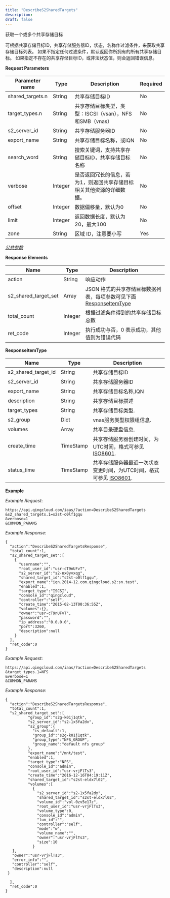 ```yaml
---
title: "DescribeS2SharedTargets"
description: 
draft: false
---
```




获取一个或多个共享存储目标

可根据共享存储目标ID，共享存储服务器ID，状态，名称作过滤条件，来获取共享存储目标列表。 如果不指定任何过滤条件，默认返回你所拥有的所有共享存储目标。 如果指定不存在的共享存储目标ID，或非法状态值，则会返回错误信息。

**Request Parameters**

| Parameter name | Type | Description | Required |
| --- | --- | --- | --- |
| shared_targets.n | String | 共享存储目标ID | No |
| target_types.n | String | 共享存储目标类型，类型：ISCSI（vsan），NFS和SMB（vnas） | No |
| s2_server_id | String | 共享存储服务器ID | No |
| export_name | String | 共享存储目标名称，或IQN | No |
| search_word | String | 搜索关键词，支持共享存储目标ID，共享存储目标名称 | No |
| verbose | Integer | 是否返回冗长的信息，若为1，则返回共享存储目标相关其他资源的详细数据。 | No |
| offset | Integer | 数据偏移量，默认为0 | No |
| limit | Integer | 返回数据长度，默认为20，最大100 | No |
| zone | String | 区域 ID，注意要小写 | Yes |

[_公共参数_](../../common/parameters.html#api-common-parameters)

**Response Elements**

| Name | Type | Description |
| --- | --- | --- |
| action | String | 响应动作 |
| s2_shared_target_set | Array | JSON 格式的共享存储目标数据列表，每项参数可见下面 [ResponseItemType](#responseitemtype) |
| total_count | Integer | 根据过滤条件得到的共享存储目标总数 |
| ret_code | Integer | 执行成功与否，0 表示成功，其他值则为错误代码 |

**ResponseItemType**

| Name | Type | Description |
| --- | --- | --- |
| s2_shared_target_id | String | 共享存储目标ID |
| s2_server_id | String | 共享存储服务器ID |
| export_name | String | 共享存储目标名称,IQN |
| description | String | 共享存储目标描述 |
| target_types | String | 共享存储目标类型. |
| s2_group | Dict | vnas服务类型权限组信息. |
| volumes | Array | 共享目录硬盘信息. |
| create_time | TimeStamp | 共享存储服务器创建时间，为UTC时间，格式可参见 [ISO8601](http://www.w3.org/TR/NOTE-datetime). |
| status_time | TimeStamp | 共享存储服务器最近一次状态变更时间，为UTC时间，格式可参见 [ISO8601](http://www.w3.org/TR/NOTE-datetime). |

**Example**

_Example Request_:

```
https://api.qingcloud.com/iaas/?action=DescribeS2SharedTargets
&s2_shared_targets.1=s2st-o0lf1gqu
&verbose=1
&COMMON_PARAMS
```

_Example Response_:

```
{
  "action":"DescribeS2SharedTargetsResponse",
  "total_count":1,
  "s2_shared_target_set":[
    {
      "username":"",
      "root_user_id":"usr-cT9nUFvT",
      "s2_server_id":"s2-nx0yvxqg",
      "shared_target_id":"s2st-o0lf1gqu",
      "export_name":"iqn.2014-12.com.qingcloud.s2:sn.test",
      "enabled":1,
      "target_type":"ISCSI",
      "console_id":"qingcloud",
      "controller":"self",
      "create_time":"2015-02-13T00:36:55Z",
      "volumes":{},
      "owner":"usr-cT9nUFvT",
      "password":"",
      "ip_address":"0.0.0.0",
      "port":3260,
      "description":null
    }
  ],
  "ret_code":0
}
```

_Example Request_:

```
https://api.qingcloud.com/iaas/?action=DescribeS2SharedTargets
&target_types.1=NFS
&verbose=1
&COMMON_PARAMS
```

_Example Response_:

```
{
  "action":"DescribeS2SharedTargetsResponse",
  "total_count":1,
  "s2_shared_target_set":[
          "group_id":"s2g-k01j1qtk",
          "s2_server_id":"s2-1x5fa2dx",
          "s2_group":{
            "is_default":1,
            "group_id":"s2g-k01j1qtk",
            "group_type":"NFS_GROUP",
            "group_name":"default nfs group"
          },
          "export_name":"/mnt/test",
          "enabled":1,
          "target_type":"NFS",
          "console_id":"admin",
          "root_user_id":"usr-vrjFlTs3",
          "create_time":"2016-12-16T04:19:11Z",
          "shared_target_id":"s2st-eldx7l02",
          "volumes":[
            {
              "s2_server_id":"s2-1x5fa2dx",
              "shared_target_id":"s2st-eldx7l02",
              "volume_id":"vol-0zv5e17z",
              "root_user_id":"usr-vrjFlTs3",
              "volume_type":0,
              "console_id":"admin",
              "lun_id":"",
              "controller":"self",
              "mode":"w",
              "volume_name":"",
              "owner":"usr-vrjFlTs3",
              "size":10
            }
   ],
   "owner":"usr-vrjFlTs3",
   "error_info":"",
   "controller":"self",
   "description":null
 }

  ],
  "ret_code":0
}
```
